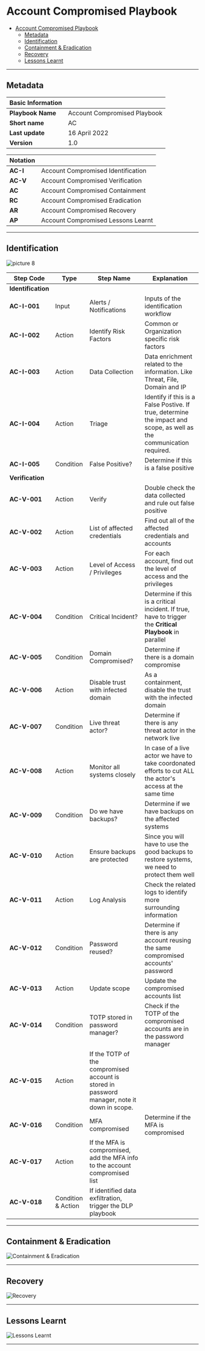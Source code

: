 # Account Compromised Playbook

- [Account Compromised Playbook](#account-compromised-playbook)
  - [Metadata](#metadata)
  - [Identification](#identification)
  - [Containment & Eradication](#containment--eradication)
  - [Recovery](#recovery)
  - [Lessons Learnt](#lessons-learnt)

---

## Metadata

| Basic Information ||
| --- | --- |
| **Playbook Name** | Account Compromised Playbook |
| **Short name** | AC |
| **Last update** | 16 April 2022 |
| **Version** | 1.0 |

| Notation ||
| --- | --- |
| **AC-I** | Account Compromised Identification |
| **AC-V** | Account Compromised Verification |
| **AC** | Account Compromised Containment |
| **RC** | Account Compromised Eradication |
| **AR** | Account Compromised Recovery |
| **AP** | Account Compromised Lessons Learnt |

---

## Identification

![picture 8](images/3a43df3bd30927c30c91d53f44356191a8f5dfe70ca3eb779efd62eff7c6353a.png)  

| **Step Code** | **Type** | **Step Name** | **Explanation** |
| --- | --- | --- | --- |
| **Identification** ||
| **AC-I-001** | Input |Alerts / Notifications | Inputs of the identification workflow |
| **AC-I-002** | Action | Identify Risk Factors | Common or Organization specific risk factors |
| **AC-I-003** | Action | Data Collection | Data enrichment related to the information. Like Threat, File, Domain and IP |
| **AC-I-004** | Action | Triage | Identify if this is a False Postive.  If true, determine the impact and scope, as well as the communication required. |
| **AC-I-005** | Condition | False Positive? | Determine if this is a false positive |
| **Verification** ||
| **AC-V-001** | Action | Verify | Double check the data collected and rule out false positive |
| **AC-V-002** | Action | List of affected credentials | Find out all of the affected credentials and accounts |
| **AC-V-003** | Action | Level of Access / Privileges | For each account, find out the level of access and the privileges |
| **AC-V-004** | Condition | Critical Incident? | Determine if this is a critical incident. If true, have to trigger the **Critical Playbook** in parallel |
| **AC-V-005** | Condition | Domain Compromised? | Determine if there is a domain compromise |
| **AC-V-006** | Action | Disable trust with infected domain | As a containment, disable the trust with the infected domain |
| **AC-V-007** | Condition | Live threat actor? | Determine if there is any threat actor in the network live |
| **AC-V-008** | Action | Monitor all systems closely | In case of a live actor we have to take coordonated efforts to cut ALL the actor's access at the same time |
| **AC-V-009** | Condition | Do we have backups? | Determine if we have backups on the affected systems |
| **AC-V-010** | Action | Ensure backups are protected | Since you will have to use the good backups to restore systems, we need to protect them well |
| **AC-V-011** | Action | Log Analysis | Check the related logs to identify more surrounding information |
| **AC-V-012** | Condition | Password reused? | Determine if there is any account reusing the same compromised accounts' password |
| **AC-V-013** | Action | Update scope | Update the compromised accounts list |
| **AC-V-014** | Condition | TOTP stored in password manager? | Check if the TOTP of the compromised accounts are in the password manager |
| **AC-V-015** | Action | If the TOTP of the compromised account is stored in password manager, note it down in scope. |
| **AC-V-016** | Condition | MFA compromised | Determine if the MFA is compromised |
| **AC-V-017** | Action | If the MFA is compromised, add the MFA info to the account compromised list |
| **AC-V-018** | Condition & Action | If identified data exfiltration, trigger the DLP playbook |




---

## Containment & Eradication

![Containment & Eradication](images/787c41ce65a02e793219dde6c1b7254be005d090eda108e8164483e3c42302ec.png)  

---

## Recovery

![Recovery](images/4fbe093c2bc59659e5f2e0c2cb6a236fe5dd2960acde8801232de886e1e8d241.png)  

---

## Lessons Learnt

![Lessons Learnt](images/4af61e93122ceb007da531c90236028966c49da5e067abcce2d332e162bbe7ad.png)  


---